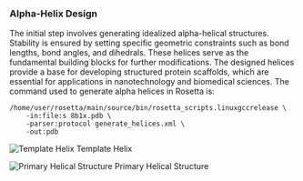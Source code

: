 ### Alpha-Helix Design
The initial step involves generating idealized alpha-helical structures. Stability is ensured by setting specific geometric constraints such as bond lengths, bond angles, and dihedrals. These helices serve as the fundamental building blocks for further modifications. The designed helices provide a base for developing structured protein scaffolds, which are essential for applications in nanotechnology and biomedical sciences. The command used to generate alpha helices in Rosetta is:
```
/home/user/rosetta/main/source/bin/rosetta_scripts.linuxgccrelease \
    -in:file:s 8b1x.pdb \
    -parser:protocol generate_helices.xml \
    -out:pdb
```

![Template Helix](https://github.com/user-attachments/assets/d5812a44-104b-4df5-b1da-85d4bd2a5f0a)
Template Helix

![Primary Helical Structure](https://github.com/user-attachments/assets/55c06775-d639-44a9-b70f-81a85c0c2383)
Primary Helical Structure
